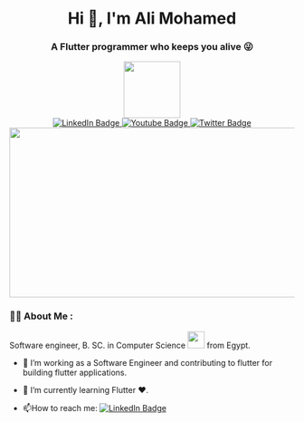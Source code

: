  <h1 align="center">Hi 👋, I'm Ali Mohamed</h1>
 <h3 align="center" >A Flutter programmer who keeps you alive 😜</h3>

<div id="header" align="center">
<img src="https://media.giphy.com/media/M9gbBd9nbDrOTu1Mqx/giphy.gif" width="100"/>
</div>
<div id="badges" align="center" >
  <a href="https://www.linkedin.com/in/ali-mohamed-23149a21a">
    <img src="https://img.shields.io/badge/LinkedIn-blue?style=for-the-badge&logo=linkedin&logoColor=white" alt="LinkedIn Badge"/>
  </a>
  <a href="your-youtube-URL">
    <img src="https://img.shields.io/badge/YouTube-red?style=for-the-badge&logo=youtube&logoColor=white" alt="Youtube Badge"/>
  </a>
  <a href="https://twitter.com/alielkeway2020">
    <img src="https://img.shields.io/badge/Twitter-blue?style=for-the-badge&logo=twitter&logoColor=white" alt="Twitter Badge"/>
  </a>
</div>
<div align="center">
<img src="https://komarev.com/ghpvc/?username=alielkewaiy&style=flat-square&color=blue"   alt="" align="center"/>
</div>
<div align="center">
  <img src="https://media.giphy.com/media/dWesBcTLavkZuG35MI/giphy.gif" width="600" height="300"/>
</div>


### :man_technologist: About Me :
 Software engineer, B. SC. in Computer Science <img src="https://media.giphy.com/media/WUlplcMpOCEmTGBtBW/giphy.gif" width="30"> from Egypt.
- :telescope: I’m working as a Software Engineer and contributing to flutter for building flutter applications.

- :seedling: I’m currently learning Flutter ❤️.

- :mailbox:How to reach me:  <a href="https://www.linkedin.com/in/ali-mohamed-23149a21a">  <img src="https://img.shields.io/badge/LinkedIn-blue?style=for-the-badge&logo=linkedin&logoColor=white" alt="LinkedIn Badge"/>
  </a>
